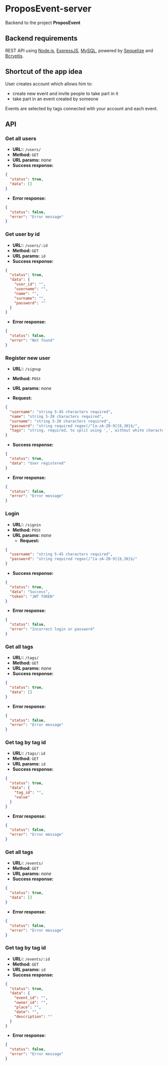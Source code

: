 # ProposEvent-server

Backend to the project **ProposEvent**

## Backend requirements

REST API using [Node.js](https://nodejs.org/en/docs/), [ExpressJS](http://expressjs.com/), [MySQL](https://github.com/mysqljs/mysql), powered by [Sequelize](http://docs.sequelizejs.com/) and [Bcryptjs](https://www.npmjs.com/package/bcryptjs).

## Shortcut of the app idea

User creates account which allows him to:

- create new event and invite people to take part in it
- take part in an event created by someone

Events are selected by tags connected with your account and each event.

## API

### Get all users

- **URL:**:
  `/users/`
- **Method:**
  `GET`
- **URL params:**
  _none_
- **Success response:**

```json
{
  "status": true,
  "data": []
}
```

- **Error response:**

```json
{
  "status": false,
  "error": "Error message"
}
```

### Get user by id

- **URL:**:
  `/users/:id`
- **Method:**
  `GET`
- **URL params:**
  `id`
- **Success response:**

```json
{
  "status": true,
  "data": {
    "user_id": "",
    "username": "",
    "name": "",
    "surname": "",
    "password": ""
  }
}
```

- **Error response:**

```json
{
  "status": false,
  "error": "Not found"
}
```

### Register new user

- **URL:**:
  `/signup`
- **Method:**
  `POSt`
- **URL params:**
  _none_

- **Request:**

```json
{
  "username": "string 5-45 characters required",
  "name": "string 5-20 characters required",
  "surname": "string 5-20 characters required",
  "password": "string required regex(/^[a-zA-Z0-9]{8,30}$/",
  "tags": "string, required, to split using ',', without white characters"
}
```

- **Success response:**

```json
{
  "status": true,
  "data": "User registered"
}
```

- **Error response:**

```json
{
  "status": false,
  "error": "Error message"
}
```

### Login

- **URL:**:
  `/signin`
- **Method:**
  `POSt`
- **URL params:**
  _none_
  - **Request:**

```json
{
  "username": "string 5-45 characters required",
  "password": "string required regex(/^[a-zA-Z0-9]{8,30}$/"
}
```

- **Success response:**

```json
{
  "status": true,
  "data": "Success",
  "token": "JWT TOKEN"
}
```

- **Error response:**

```json
{
  "status": false,
  "error": "Incorrect login or password"
}
```

### Get all tags

- **URL:**:
  `/tags/`
- **Method:**
  `GET`
- **URL params:**
  _none_
- **Success response:**

```json
{
  "status": true,
  "data": []
}
```

- **Error response:**

```json
{
  "status": false,
  "error": "Error message"
}
```

### Get tag by tag id

- **URL:**:
  `/tags/:id`
- **Method:**
  `GET`
- **URL params:**
  `id`
- **Success response:**

```json
{
  "status": true,
  "data": {
    "tag_id": "",
    "value"
  }
}
```

- **Error response:**

```json
{
  "status": false,
  "error": "Error message"
}
```

### Get all tags

- **URL:**:
  `/events/`
- **Method:**
  `GET`
- **URL params:**
  _none_
- **Success response:**

```json
{
  "status": true,
  "data": []
}
```

- **Error response:**

```json
{
  "status": false,
  "error": "Error message"
}
```

### Get tag by tag id

- **URL:**:
  `/events/:id`
- **Method:**
  `GET`
- **URL params:**
  `id`
- **Success response:**

```json
{
  "status": true,
  "data": {
    "event_id": "",
    "owner_id": "",
    "place": "",
    "date": "",
    "description": ""
  }
}
```

- **Error response:**

```json
{
  "status": false,
  "error": "Error message"
}
```
